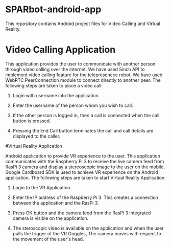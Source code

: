 # SPARbot-android-app

This repository contains Android project files for Video Calling and Virtual Reality.

# Video Calling Application

This application provides the user to communicate with another person through video calling over the internet. We have used Sinch API to implement video calling feature for the telepresencce robot. We have used WebRTC PeerConnection module to connect directly to another peer. The following steps are taken to place a video call:

1) Login with username into the application.

2) Enter the username of the person whom you wish to call.

3) If the other person is logged in, then a call is connected when the call button is pressed.

4) Pressing the End Call button terminates the call and call details are displayed to the caller.

#Virtual Reality Application

Android application to provide VR experience to the user. This application communicates with the Raspberry Pi 3 to receive the live camera feed from RasPi 3 camera and display a stereoscopic image to the user on the mobile. Google Cardboard SDK is used to achieve VR experience on the Android application. The following steps are taken to start Virtual Reality Application:

1) Login to the VR Application.

2) Enter the IP address of the Raspberry Pi 3. This creates a connection between the application and the RasPi 3.

3) Press OK button and the camera feed from the RasPi 3 integrated camera is visible on the application.

4) The steroscopic video is available on the application and when the user pulls the trigger of the VR Goggles, The camera moves with respect to the movement of the user's head.

